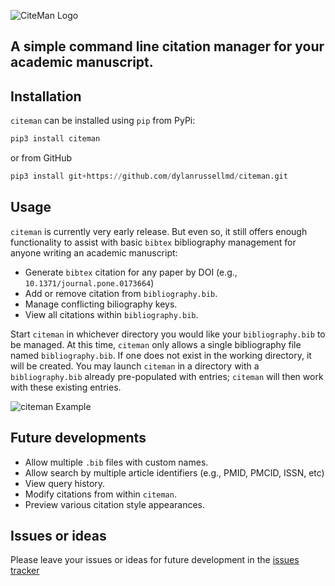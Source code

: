 ![CiteMan Logo](http://cdn.jsdelivr.net/gh/dylanrussellmd/citeman/static/logo.png)

A simple command line citation manager for your academic manuscript.
---
## Installation

`citeman` can be installed using `pip` from PyPi:

```python
pip3 install citeman
```
or from GitHub

```python
pip3 install git+https://github.com/dylanrussellmd/citeman.git
```

## Usage

`citeman` is currently very early release. But even so, it still offers enough functionality to assist with basic `bibtex` bibliography management for anyone writing an academic manuscript:

- Generate `bibtex` citation for any paper by DOI (e.g., `10.1371/journal.pone.0173664`)
- Add or remove citation from `bibliography.bib`.
- Manage conflicting biliography keys.
- View all citations within `bibliography.bib`.

Start `citeman` in whichever directory you would like your `bibliography.bib` to be managed. At this time, `citeman` only allows a single bibliography file named `bibliography.bib`. If one does not exist in the working directory, it will be created. You may launch `citeman` in a directory with a `bibliography.bib` already pre-populated with entries; `citeman` will then work with these existing entries.

![citeman Example](http://cdn.jsdelivr.net/gh/dylanrussellmd/citeman/static/citeman.gif)

## Future developments

- Allow multiple `.bib` files with custom names.
- Allow search by multiple article identifiers (e.g., PMID, PMCID, ISSN, etc)
- View query history.
- Modify citations from within `citeman`.
- Preview various citation style appearances.

## Issues or ideas

Please leave your issues or ideas for future development in the [issues tracker](https://www.github.com/dylanrussellmd/citeman/issues)